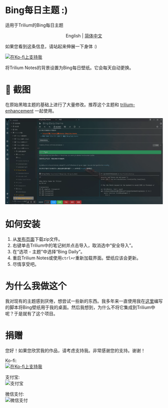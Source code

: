 # Bing每日主题 :)

适用于Trilium的Bing每日主题

<p align="center">
English | <a href="README_CN.md">简体中文</a>
</p>

如果您看到这条信息，请站起来伸展一下身体 :)

[![在Ko-fi上支持我](https://ko-fi.com/img/githubbutton_sm.svg)](https://ko-fi.com/nriver)

将Trilium Notes的背景设置为Bing每日壁纸。它会每天自动更换。

# 📸 截图

在原始黑暗主题的基础上进行了大量修改。推荐这个主题和 [trilium-enhancement](https://github.com/Nriver/trilium-enhancement) 一起使用。

![截图1](docs/screenshot%201.webp)

# 如何安装

1. 从[发布页面](https://github.com/Nriver/bing-daily-theme/releases)下载zip文件。
2. 右键单击Trilium中的笔记树并点击导入，取消选中“安全导入”。
3. 在“选项 - 主题”中选择“Bing Daily”。
4. 重启Trilium Notes或使用`ctrl+r`重新加载界面。壁纸应该会更新。
5. 尽情享受吧。

# 为什么我做这个

我对现有的主题感到厌倦，想尝试一些新的东西。我多年来一直使用我在[这里](https://github.com/Nriver/xfce-bing-wallpaper-everyday)编写的脚本将Bing壁纸用于我的桌面。然后我想到，为什么不将它集成到Trilium中呢？于是就有了这个项目。

# 捐赠

您好！如果您欣赏我的作品，请考虑支持我。非常感谢您的支持。谢谢！

Ko-fi:  
[![在Ko-fi上支持我](https://ko-fi.com/img/githubbutton_sm.svg)](https://ko-fi.com/nriver)

支付宝:  
![支付宝](https://github.com/Nriver/trilium-translation/raw/main/docs/alipay.png)

微信支付:  
![微信支付](https://github.com/Nriver/trilium-translation/raw/main/docs/wechat_pay.png)